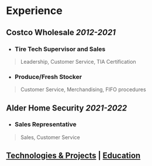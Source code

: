 # Experience
## Costco Wholesale _2012-2021_
- ### __Tire Tech Supervisor and Sales__
> Leadership, Customer Service, TIA Certification
- ### __Produce/Fresh Stocker__
> Customer Service, Merchandising, FIFO procedures
## Alder Home Security _2021-2022_
- ### __Sales Representative__
> Sales, Customer Service

## [Technologies & Projects](https://skovranek.github.io/) | [Education](https://skovranek.github.io//education.html)
